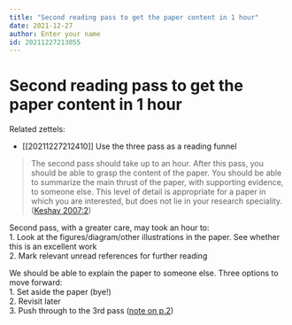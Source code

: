 ```yaml
---
title: "Second reading pass to get the paper content in 1 hour"
date: 2021-12-27
author: Enter your name
id: 20211227213055
---
```


# Second reading pass to get the paper content in 1 hour

Related zettels:
* [[20211227212410]] Use the three pass as a reading funnel


> The second pass should take up to an hour. After this pass, you should be able to grasp the content of the paper. You should be able to summarize the main thrust of the paper, with supporting evidence, to someone else. This level of detail is appropriate for a paper in which you are interested, but does not lie in your research speciality. ([Keshav 2007:2](zotero://open-pdf/library/items/SPA6VZMX?page=2))

Second pass, with a greater care, may took an hour to:  
1\. Look at the figures/diagram/other illustrations in the paper. See whether this is an excellent work  
2\. Mark relevant unread references for further reading  
  
We should be able to explain the paper to someone else. Three options to move forward:  
1\. Set aside the paper (bye!)  
2\. Revisit later  
3\. Push through to the 3rd pass ([note on p.2](zotero://open-pdf/library/items/SPA6VZMX?page=2))